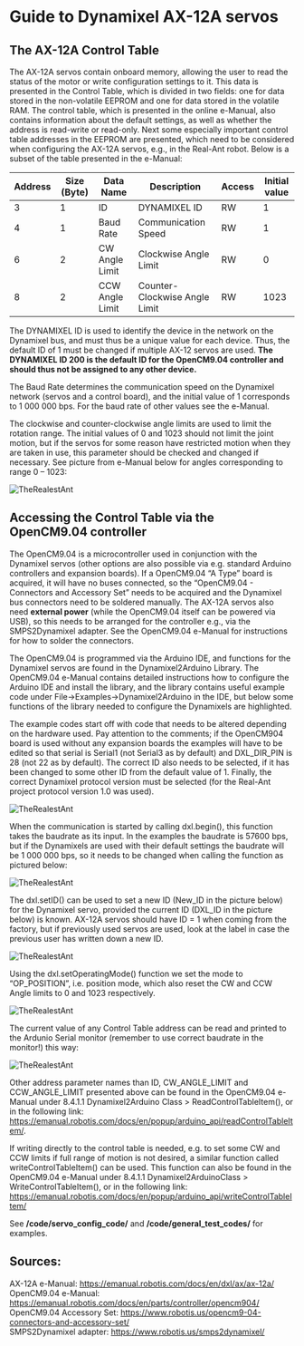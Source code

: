 # Guide to Dynamixel AX-12A servos

## The AX-12A Control Table
The AX-12A servos contain onboard memory, allowing the user to read the status of the motor or write configuration settings to it. This data is presented in the Control Table, which is divided in two fields: one for data stored in the non-volatile EEPROM and one for data stored in the volatile RAM. The control table, which is presented in the online e-Manual, also contains information about the default settings, as well as whether the address is read-write or read-only. Next some especially important control table addresses in the EEPROM are presented, which need to be considered when configuring the AX-12A servos, e.g., in the Real-Ant robot. Below is a subset of the table presented in the e-Manual:

|Address|Size (Byte)|Data Name|Description|Access|Initial value|
|---|---|---|---|---|---|
|3|1|ID	|DYNAMIXEL ID|RW|1| 
|4|1|Baud Rate|Communication Speed|RW|1| 
|6|2|CW Angle Limit|Clockwise Angle Limit|RW|0|
|8|2|CCW Angle Limit|Counter-Clockwise Angle Limit|RW|1023|

The DYNAMIXEL ID is used to identify the device in the network on the Dynamixel bus, and must thus be a unique value for each device. Thus, the default ID of 1 must be changed if multiple AX-12 servos are used. **The DYNAMIXEL ID 200 is the default ID for the OpenCM9.04 controller and should thus not be assigned to any other device.**

The Baud Rate determines the communication speed on the Dynamixel network (servos and a control board), and the initial value of 1 corresponds to 1 000 000 bps. For the baud rate of other values see the e-Manual.

The clockwise and counter-clockwise angle limits are used to limit the rotation range.  The initial values of 0 and 1023 should not limit the joint motion, but if the servos for some reason have restricted motion when they are taken in use, this parameter should be checked and changed if necessary. See picture from e-Manual below for angles corresponding to range 0 – 1023:

![TheRealestAnt](/../master/media/images/AX-12A_motion_range.png?raw=true)
 

## Accessing the Control Table via the OpenCM9.04 controller
The OpenCM9.04 is a microcontroller used in conjunction with the Dynamixel servos (other options are also possible via e.g. standard Arduino controllers and expansion boards). If a OpenCM9.04 “A Type” board is acquired, it will have no buses connected, so the “OpenCM9.04 - Connectors and Accessory Set” needs to be acquired and the Dynamixel bus connectors need to be soldered manually. The AX-12A servos also need **external power** (while the OpenCM9.04 itself can be powered via USB), so this needs to be arranged for the controller e.g., via the SMPS2Dynamixel adapter. See the OpenCM9.04 e-Manual for instructions for how to solder the connectors.

The OpenCM9.04 is programmed via the Arduino IDE, and functions for the Dynamixel servos are found in the Dynamixel2Arduino Library.  The OpenCM9.04 e-Manual contains detailed instructions how to configure the Arduino IDE and install the library, and the library contains useful example code under File->Examples->Dynamixel2Arduino in the IDE, but below some functions of the library needed to configure the Dynamixels are highlighted.

The example codes start off with code that needs to be altered depending on the hardware used. Pay attention to the comments; if the OpenCM904 board is used without any expansion boards the examples will have to be edited so that serial is Serial1 (not Serial3 as by default) and DXL_DIR_PIN is 28 (not 22 as by default). The correct ID also needs to be selected, if it has been changed to some other ID from the default value of 1. Finally, the correct Dynamixel protocol version must be selected (for the Real-Ant project protocol version 1.0 was used).
 
![TheRealestAnt](/../master/media/images/AX-12A_guide_code_1.png?raw=true)

When the communication is started by calling dxl.begin(), this function takes the baudrate as its input. In the examples the baudrate is 57600 bps, but if the Dynamixels are used with their default settings the baudrate will be 1 000 000 bps, so it needs to be changed when calling the function as pictured below:

![TheRealestAnt](/../master/media/images/AX-12A_guide_code_2.png?raw=true) 

The dxl.setID() can be used to set a new ID (New_ID in the picture below) for the Dynamixel servo, provided the current ID (DXL_ID in the picture below) is known. AX-12A servos should have ID = 1 when coming from the factory, but if previously used servos are used, look at the label in case the previous user has written down a new ID.

![TheRealestAnt](/../master/media/images/AX-12A_guide_code_3.png?raw=true)

Using the dxl.setOperatingMode() function we set the mode to “OP_POSITION”, i.e. position mode, which also reset the CW and CCW Angle limits to 0 and 1023 respectively. 

![TheRealestAnt](/../master/media/images/AX-12A_guide_code_4.png?raw=true) 

The current value of any Control Table address can be read and printed to the Ardunio Serial monitor (remember to use correct baudrate in the monitor!) this way:

![TheRealestAnt](/../master/media/images/AX-12A_guide_code_5.png?raw=true) 

Other address parameter names than ID, CW_ANGLE_LIMIT and CCW_ANGLE_LIMIT presented above can be found in the OpenCM9.04 e-Manual under 8.4.1.1 Dynamixel2Arduino Class > ReadControlTableItem(), or in the following link: https://emanual.robotis.com/docs/en/popup/arduino_api/readControlTableItem/. 

If writing directly to the control table is needed, e.g. to set some CW and CCW limits if full range of motion is not desired, a similar function called writeControlTableItem() can be used. This function can also be found in the OpenCM9.04 e-Manual under 8.4.1.1 Dynamixel2ArduinoClass > WriteControlTableItem(), or in the following link:
https://emanual.robotis.com/docs/en/popup/arduino_api/writeControlTableItem/ 

See **/code/servo_config_code/** and **/code/general_test_codes/** for examples.
## Sources:
AX-12A e-Manual: https://emanual.robotis.com/docs/en/dxl/ax/ax-12a/  
OpenCM9.04 e-Manual: https://emanual.robotis.com/docs/en/parts/controller/opencm904/  
OpenCM9.04 Accessory Set: https://www.robotis.us/opencm9-04-connectors-and-accessory-set/  
SMPS2Dynamixel adapter: https://www.robotis.us/smps2dynamixel/  
